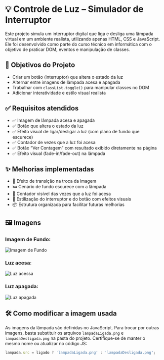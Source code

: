# 💡 Controle de Luz – Simulador de Interruptor

Este projeto simula um interruptor digital que liga e desliga uma lâmpada virtual em um ambiente realista, utilizando apenas HTML, CSS e JavaScript. Ele foi desenvolvido como parte do curso técnico em informática com o objetivo de praticar DOM, eventos e manipulação de classes.

## 🎯 Objetivos do Projeto

- Criar um botão (interruptor) que altera o estado da luz
- Alternar entre imagens de lâmpada acesa e apagada
- Trabalhar com `classList.toggle()` para manipular classes no DOM
- Adicionar interatividade e estilo visual realista

## ✅ Requisitos atendidos

- ✅ Imagem de lâmpada acesa e apagada
- ✅ Botão que altera o estado da luz
- ✅ Efeito visual de ligar/desligar a luz (com plano de fundo que escurece)
- ✅ Contador de vezes que a luz foi acesa
- ✅ Botão “Ver Contagem” com resultado exibido diretamente na página
- ✅ Efeito visual (fade-in/fade-out) na lâmpada

## ✨ Melhorias implementadas

- 💠 Efeito de transição na troca da imagem
- 🛏️ Cenário de fundo escurece com a lâmpada
- 🔢 Contador visível das vezes que a luz foi acesa
- 🎨 Estilização do interruptor e do botão com efeitos visuais
- 📦 Estrutura organizada para facilitar futuras melhorias

## 🖼️ Imagens

### Imagem de Fundo:

![Imagem de Fundo](imagens/plano-de-fundo-para-chamadas-de-zoom-com-estante)

### Luz acesa:

![Luz acessa](imagens/lampadaLigada.png)


### Luz apagada:

![Luz apagada](imagens/lampadaDesligada.png)


## 🛠️ Como modificar a imagem usada

As imagens da lâmpada são definidas no JavaScript. Para trocar por outras imagens, basta substituir os arquivos `lampadaLigada.png` e `lampadaDesligada.png` na pasta do projeto. Certifique-se de manter o mesmo nome ou atualizar no código JS:

```js
lampada.src = ligado ? 'lampadaLigada.png' : 'lampadaDesligada.png';
